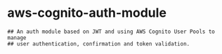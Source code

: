 # aws-cognito-auth-module

    ## An auth module based on JWT and using AWS Cognito User Pools to manage
    ## user authentication, confirmation and token validation.
